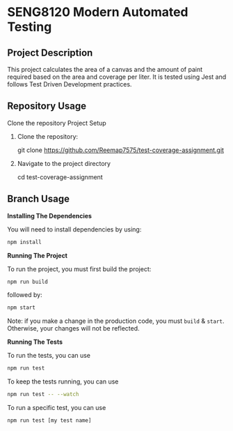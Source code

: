 # SENG8120 Modern Automated Testing 

## Project Description

This project calculates the area of a canvas and the amount of paint required based on the area and coverage per liter. It is tested using Jest and follows Test Driven Development practices.

## Repository Usage

Clone the repository
Project Setup
1. Clone the repository:
   
   git clone https://github.com/Reemap7575/test-coverage-assignment.git

2. Navigate to the project directory

   cd test-coverage-assignment



## Branch Usage

**Installing The Dependencies**

You will need to install dependencies by using:

```bash
npm install
```

**Running The Project**

To run the project, you must first build the project:

```bash
npm run build
```

followed by:

```bash
npm start
```

Note:  if you make a change in the production code, you must `build` & `start`.
Otherwise, your changes will not be reflected.

**Running The Tests**

To run the tests, you can use

```bash
npm run test
```

To keep the tests running, you can use

```bash
npm run test -- --watch
```

To run a specific test, you can use

```bash
npm run test [my test name]
```

